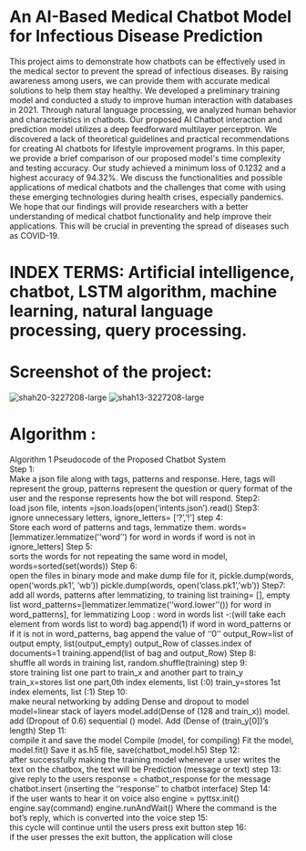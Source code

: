 # An AI-Based Medical Chatbot Model for Infectious Disease Prediction

This project aims to demonstrate how chatbots can be effectively used in the medical sector to prevent the spread of infectious diseases. By raising awareness among users, we can provide them with accurate medical solutions to help them stay healthy. We developed a preliminary training model and conducted a study to improve human interaction with databases in 2021. Through natural language processing, we analyzed human behavior and characteristics in chatbots. Our proposed AI Chatbot interaction and prediction model utilizes a deep feedforward multilayer perceptron. We discovered a lack of theoretical guidelines and practical recommendations for creating AI chatbots for lifestyle improvement programs. In this paper, we provide a brief comparison of our proposed model's time complexity and testing accuracy. Our study achieved a minimum loss of 0.1232 and a highest accuracy of 94.32%. We discuss the functionalities and possible applications of medical chatbots and the challenges that come with using these emerging technologies during health crises, especially pandemics. We hope that our findings will provide researchers with a better understanding of medical chatbot functionality and help improve their applications. This will be crucial in preventing the spread of diseases such as COVID-19.

# INDEX TERMS:  Artificial intelligence, chatbot, LSTM algorithm, machine learning, natural language processing, query processing.

# Screenshot of the project: 
![shah20-3227208-large](https://github.com/sgsayani/Medical-bot/assets/71175346/11397b19-d35b-40a2-80ed-250824474f11)
![shah13-3227208-large](https://github.com/sgsayani/Medical-bot/assets/71175346/34f4c40b-93bb-4747-a30e-674fe424b11c)

# Algorithm :
Algorithm 1 Pseudocode of the Proposed Chatbot System<br>
Step 1:<br>
Make a json file along with tags, patterns and response. Here, tags will represent the group, patterns represent the question or query format of the user and the response represents how the bot will respond.
Step2: <br>
load json file, intents =json.loads(open(‘intents.json’).read()
Step3:<br>
ignore unnecessary letters, ignore_letters= [‘?’,’!’]
step 4:<br>
Store each word of patterns and tags, lemmatize them.
words=[lemmatizer.lemmatize(‘‘word’’) for
word in words if word is not in ignore_letters]
Step 5:<br>
sorts the words for not repeating the same word in model, words=sorted(set(words))
Step 6:<br>
open the files in binary mode and make dump file for it,
pickle.dump(words, open(‘words.pk1’, ’wb’))
pickle.dump(words, open(‘class.pk1’,’wb’))
Step7:<br>
add all words, patterns after lemmatizing, to training
list training= [], empty list
word_patterns=[lemmatizer.lemmatize(‘‘word.lower’’()) for
word in word_patterns], for lemmatizing Loop : word in
words list -:(will take each element from words list to word)
bag.append(1) if word in word_patterns or if it is not in
word_patterns, bag append the value of ‘‘0’’
output_Row=list of output empty, list(output_empty)
output_Row of classes.index of documents=1
training.append(list of bag and output_Row)
Step 8: <br>
shuffle all words in training list, random.shuffle(training)
step 9:<br>
store training list one part to train_x and another part to train_y
train_x=stores list one part,0th index elements, list (:0)
train_y=stores 1st index elements, list (:1)
Step 10:<br>
make neural networking by adding Dense and dropout to model
model=linear stack of layers
model.add(Dense of (128 and train_x))
model. add (Dropout of 0.6)
sequential () model. Add (Dense of (train_y[0])’s length)
Step 11:<br>
compile it and save the model
Compile (model, for compiling)
Fit the model, model.fit()
Save it as.h5 file, save(chatbot_model.h5)
Step 12:<br>
after successfully making the training model whenever a user writes the text on the chatbox, the text will be Prediction (message or text)
step 13:<br>
give reply to the users
response = chatbot_response for the message
chatbot.insert (inserting the ‘‘response’’ to chatbot
interface)
Step 14:<br>
if the user wants to hear it on voice also
engine = pyttsx.init()
engine.say(command)
engine.runAndWait()
Where the command is the bot’s reply, which is converted into the voice
step 15:<br>
this cycle will continue until the users press exit button
step 16:<br>
if the user presses the exit button, the application will close
